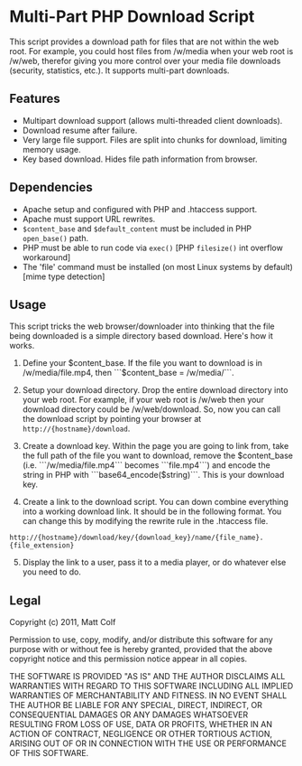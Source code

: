 Multi-Part PHP Download Script
==============================

This script provides a download path for files that are not within the web root. For example, you could
host files from /w/media when your web root is /w/web, therefor giving you more control over your media
file downloads (security, statistics, etc.). It supports multi-part downloads.

Features
--------

- Multipart download support (allows multi-threaded client downloads). 
- Download resume after failure.
- Very large file support. Files are split into chunks for download, limiting memory usage.
- Key based download. Hides file path information from browser. 

Dependencies
------------

- Apache setup and configured with PHP and .htaccess support.
- Apache must support URL rewrites.
- ```$content_base``` and ```$default_content``` must be included in PHP ```open_base()``` path.
- PHP must be able to run code via ```exec()``` [PHP ```filesize()``` int overflow workaround]
- The 'file' command must be installed (on most Linux systems by default) [mime type detection]

Usage
-----

This script tricks the web browser/downloader into thinking that the file being downloaded
is a simple directory based download. Here's how it works.

1. Define your $content_base. If the file you want to download is in /w/media/file.mp4, then  
```$content_base = /w/media/```.

2. Setup your download directory. Drop the entire download directory into your web root. For example, if
your web root is /w/web then your download directory could be /w/web/download. So, now you can call the 
download script by pointing your browser at ```http://{hostname}/download```.

3. Create a download key. Within the page you are going to link from, take the full path of the file you
want to download, remove the $content_base (i.e. ```/w/media/file.mp4``` becomes ```file.mp4```) and encode the string 
in PHP with ```base64_encode($string)```. This is your download key. 

4. Create a link to the download script. You can down combine everything into a working download link. 
It should be in the following format. You can change this by modifying the rewrite rule in the .htaccess
file.
```
http://{hostname}/download/key/{download_key}/name/{file_name}.{file_extension}
```

5. Display the link to a user, pass it to a media player, or do whatever else you need to do. 

Legal
-----

Copyright (c) 2011, Matt Colf

Permission to use, copy, modify, and/or distribute this software for any
purpose with or without fee is hereby granted, provided that the above
copyright notice and this permission notice appear in all copies.

THE SOFTWARE IS PROVIDED "AS IS" AND THE AUTHOR DISCLAIMS ALL WARRANTIES
WITH REGARD TO THIS SOFTWARE INCLUDING ALL IMPLIED WARRANTIES OF
MERCHANTABILITY AND FITNESS. IN NO EVENT SHALL THE AUTHOR BE LIABLE FOR
ANY SPECIAL, DIRECT, INDIRECT, OR CONSEQUENTIAL DAMAGES OR ANY DAMAGES
WHATSOEVER RESULTING FROM LOSS OF USE, DATA OR PROFITS, WHETHER IN AN
ACTION OF CONTRACT, NEGLIGENCE OR OTHER TORTIOUS ACTION, ARISING OUT OF
OR IN CONNECTION WITH THE USE OR PERFORMANCE OF THIS SOFTWARE.